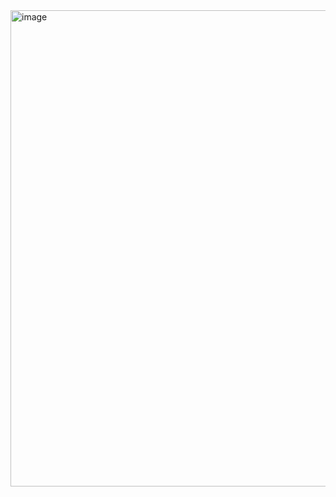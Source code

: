 <img width="862" height="762" alt="image" src="https://github.com/user-attachments/assets/7e3b855d-494c-4c79-ac25-69f7f448c06f" />
